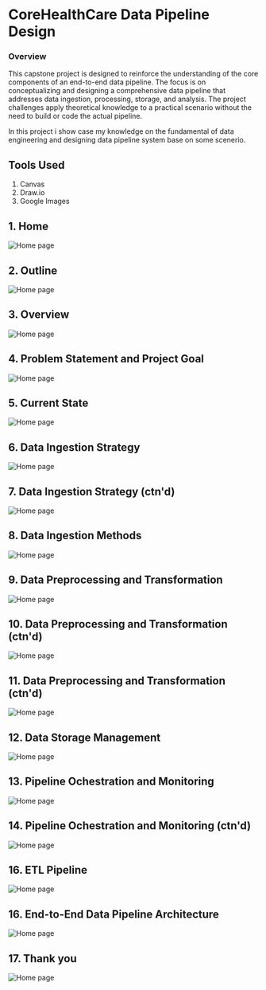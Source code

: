 # CoreHealthCare Data Pipeline Design

### Overview
This capstone project is designed to reinforce the understanding of the core components of an end-to-end data pipeline. The focus is on conceptualizing and designing a comprehensive data pipeline that addresses data ingestion, processing, storage, and analysis. The project challenges apply theoretical knowledge to a practical scenario without the need to build or code the actual pipeline.

In this project i show case my knowledge on the fundamental of data engineering and designing data pipeline system base on some scenerio.

## Tools Used
1. Canvas
2. Draw.io
3. Google Images

## 1. Home
![Home page](./images/1.jpg)

## 2. Outline
![Home page](./images/2.jpg)

## 3. Overview
![Home page](./images/3.jpg)

## 4. Problem Statement and Project Goal
![Home page](./images/4.jpg)

## 5. Current State
![Home page](./images/5.jpg)

## 6. Data Ingestion Strategy
![Home page](./images/6.jpg)

## 7. Data Ingestion Strategy (ctn'd)
![Home page](./images/7.jpg)

## 8. Data Ingestion Methods
![Home page](./images/8.jpg)

## 9. Data Preprocessing and Transformation
![Home page](./images/9.jpg)

## 10. Data Preprocessing and Transformation (ctn'd)
![Home page](./images/10.jpg)

## 11. Data Preprocessing and Transformation (ctn'd)
![Home page](./images/11.jpg)

## 12. Data Storage Management 
![Home page](./images/12.jpg)

## 13. Pipeline Ochestration and Monitoring
![Home page](./images/13.jpg)

## 14. Pipeline Ochestration and Monitoring (ctn'd)
![Home page](./images/14.jpg)

## 16. ETL Pipeline
![Home page](./images/15.jpg)

## 16. End-to-End Data Pipeline Architecture
![Home page](./images/16.jpg)

## 17. Thank you
![Home page](./images/17.jpg)

